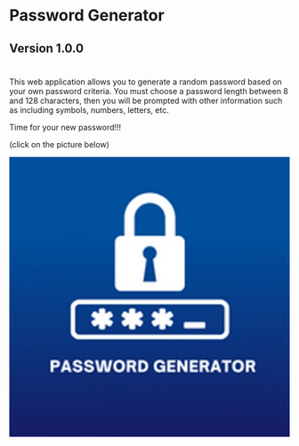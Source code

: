# Password Generator
## Version 1.0.0
#

This web application allows you to generate a random password based on your own password criteria. You must choose a password length between 8 and 128 characters, then you will be prompted with other information such as including symbols, numbers, letters, etc.

Time for your new password!!!

(click on the picture below)

<a href="https://humbertov374.github.io/password-generator-max/"><img src="./assets/512x512bb.jpg">
